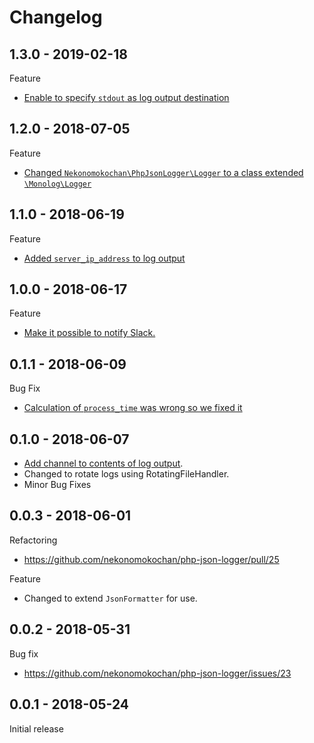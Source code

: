 # Changelog

## 1.3.0 - 2019-02-18
Feature
- [Enable to specify `stdout` as log output destination](https://github.com/nekonomokochan/php-json-logger/pull/64)

## 1.2.0 - 2018-07-05
Feature
- [Changed `Nekonomokochan\PhpJsonLogger\Logger` to a class extended `\Monolog\Logger`](https://github.com/nekonomokochan/php-json-logger/pull/60)

## 1.1.0 - 2018-06-19
Feature
- [Added `server_ip_address` to log output](https://github.com/nekonomokochan/php-json-logger/pull/55)

## 1.0.0 - 2018-06-17
Feature
- [Make it possible to notify Slack.](https://github.com/nekonomokochan/php-json-logger/pull/49)

## 0.1.1 - 2018-06-09
Bug Fix
- [Calculation of `process_time` was wrong so we fixed it](https://github.com/nekonomokochan/php-json-logger/pull/45)

## 0.1.0 - 2018-06-07
- [Add channel to contents of log output](https://github.com/nekonomokochan/php-json-logger/pull/42).
- Changed to rotate logs using RotatingFileHandler.
- Minor Bug Fixes

## 0.0.3 - 2018-06-01
Refactoring
- https://github.com/nekonomokochan/php-json-logger/pull/25

Feature
- Changed to extend `JsonFormatter` for use.

## 0.0.2 - 2018-05-31
Bug fix
- https://github.com/nekonomokochan/php-json-logger/issues/23

## 0.0.1 - 2018-05-24
Initial release
